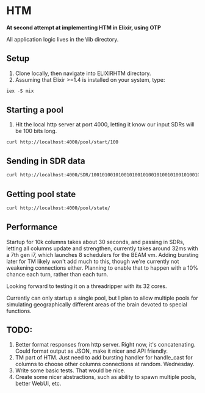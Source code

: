 # HTM

**At second attempt at implementing HTM in Elixir, using OTP**

All application logic lives in the \lib directory.

## Setup
1. Clone locally, then navigate into ELIXIRHTM directory.
2. Assuming that Elixir >=1.4 is installed on your system, type:
```elixir
iex -S mix
```

## Starting a pool
1. Hit the local http server at port 4000, letting it know our input SDRs will be 100 bits long.
```
curl http://localhost:4000/pool/start/100
```

## Sending in SDR data
```bash
curl http://localhost:4000/SDR/10010100101001010010100101001010010100101001010010100101001010010100101001010010100101111100000
```

## Getting pool state
```bash
curl http://localhost:4000/pool/state/
```

## Performance
Startup for 10k columns takes about 30 seconds, and passing in SDRs, letting all columns update and strengthen, currently takes around 32ms with a 7th gen i7, which launches 8 schedulers for the BEAM vm. Adding bursting later for TM likely won't add much to this, though we're currently not weakening connections either. Planning to enable that to happen with a 10% chance each turn, rather than each turn.

Looking forward to testing it on a threadripper with its 32 cores.

Currently can only startup a single pool, but I plan to allow multiple pools for simulating geographically different areas of the brain devoted to special functions.

## TODO:
1. Better format responses from http server. Right now, it's concatenating. Could format output as JSON, make it nicer and API friendly.
2. TM part of HTM. Just need to add bursting handler for handle_cast for columns to choose other columns connections at random. Wednesday.
3. Write some basic tests. That would be nice.
4. Create some nicer abstractions, such as ability to spawn multiple pools, better WebUI, etc.

